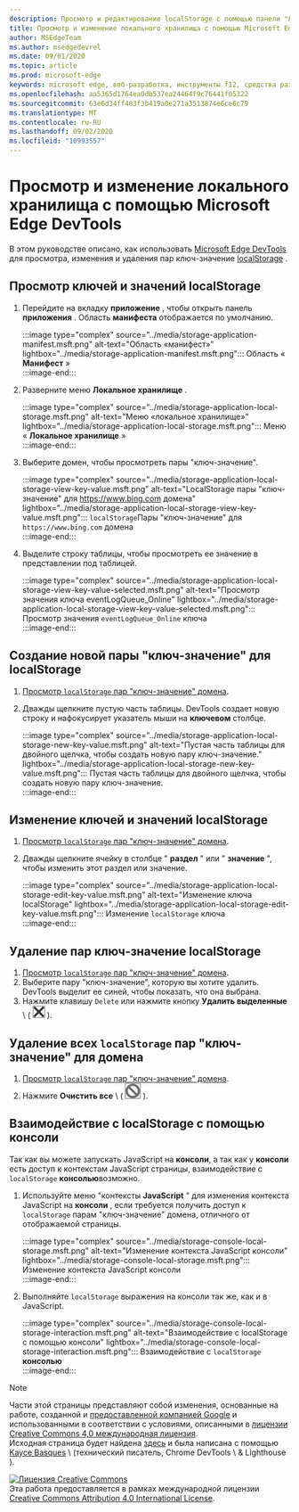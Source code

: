 ```yaml
---
description: Просмотр и редактирование localStorage с помощью панели "Локальные хранилище" и консоли.
title: Просмотр и изменение локального хранилища с помощью Microsoft Edge DevTools
author: MSEdgeTeam
ms.author: msedgedevrel
ms.date: 09/01/2020
ms.topic: article
ms.prod: microsoft-edge
keywords: microsoft edge, веб-разработка, инструменты f12, средства разработчика
ms.openlocfilehash: aa5365d1764ea0db537ea24464f9c76441f05322
ms.sourcegitcommit: 63e6d34ff483f3b419a0e271a3513874e6ce6c79
ms.translationtype: MT
ms.contentlocale: ru-RU
ms.lasthandoff: 09/02/2020
ms.locfileid: "10993557"
---
```

<!-- Copyright Kayce Basques 

   Licensed under the Apache License, Version 2.0 (the "License");
   you may not use this file except in compliance with the License.
   You may obtain a copy of the License at

       https://www.apache.org/licenses/LICENSE-2.0

   Unless required by applicable law or agreed to in writing, software
   distributed under the License is distributed on an "AS IS" BASIS,
   WITHOUT WARRANTIES OR CONDITIONS OF ANY KIND, either express or implied.
   See the License for the specific language governing permissions and
   limitations under the License.  -->  





# Просмотр и изменение локального хранилища с помощью Microsoft Edge DevTools   



В этом руководстве описано, как использовать [Microsoft Edge DevTools][MicrosoftEdgeDevTools] для просмотра, изменения и удаления пар ключ-значение [localStorage][MDNWindowsLocalStorage] .  

## Просмотр ключей и значений localStorage   

1.  Перейдите на вкладку **приложение** , чтобы открыть панель **приложения** .  Область **манифеста** отображается по умолчанию.  
    
    :::image type="complex" source="../media/storage-application-manifest.msft.png" alt-text="Область «манифест»" lightbox="../media/storage-application-manifest.msft.png":::
       Область « **Манифест** »  
    :::image-end:::  
    
1.  Разверните меню **Локальное хранилище** .  
    
    :::image type="complex" source="../media/storage-application-local-storage.msft.png" alt-text="Меню «локальное хранилище»" lightbox="../media/storage-application-local-storage.msft.png":::
       Меню « **Локальное хранилище** »  
    :::image-end:::  
    
1.  Выберите домен, чтобы просмотреть пары "ключ-значение".  
    
    :::image type="complex" source="../media/storage-application-local-storage-view-key-value.msft.png" alt-text="LocalStorage пары "ключ-значение" для https://www.bing.com домена" lightbox="../media/storage-application-local-storage-view-key-value.msft.png":::
       `localStorage`Пары "ключ-значение" для `https://www.bing.com` домена  
    :::image-end:::  
    
1.  Выделите строку таблицы, чтобы просмотреть ее значение в представлении под таблицей.  
    
    :::image type="complex" source="../media/storage-application-local-storage-view-key-value-selected.msft.png" alt-text="Просмотр значения ключа eventLogQueue_Online" lightbox="../media/storage-application-local-storage-view-key-value-selected.msft.png":::
       Просмотр значения `eventLogQueue_Online` ключа  
    :::image-end:::  
    
## Создание новой пары "ключ-значение" для localStorage   

1.  [Просмотр `localStorage` пар "ключ-значение" домена](#view-localstorage-keys-and-values).  
1.  Дважды щелкните пустую часть таблицы.  DevTools создает новую строку и нафокусирует указатель мыши на **ключевом** столбце.  
    
    :::image type="complex" source="../media/storage-application-local-storage-new-key-value.msft.png" alt-text="Пустая часть таблицы для двойного щелчка, чтобы создать новую пару ключ-значение." lightbox="../media/storage-application-local-storage-new-key-value.msft.png":::
       Пустая часть таблицы для двойного щелчка, чтобы создать новую пару ключ-значение.  
    :::image-end:::  
    
## Изменение ключей и значений localStorage   

1.  [Просмотр `localStorage` пар "ключ-значение" домена](#view-localstorage-keys-and-values).  
1.  Дважды щелкните ячейку в столбце " **раздел** " или " **значение** ", чтобы изменить этот раздел или значение.  
    
    :::image type="complex" source="../media/storage-application-local-storage-edit-key-value.msft.png" alt-text="Изменение ключа localStorage" lightbox="../media/storage-application-local-storage-edit-key-value.msft.png":::
       Изменение `localStorage` ключа  
    :::image-end:::  
    
## Удаление пар ключ-значение localStorage   

1.  [Просмотр `localStorage` пар "ключ-значение" домена](#view-localstorage-keys-and-values).  
1.  Выберите пару "ключ-значение", которую вы хотите удалить.  DevTools выделит ее синей, чтобы показать, что она выбрана.  
1.  Нажмите клавишу `Delete` или нажмите кнопку **Удалить выделенные** \ ( ![ Удалить выбранные \ ][ImageDeleteIcon] ).  
    
## Удаление всех `localStorage` пар "ключ-значение" для домена   

1.  [Просмотр `localStorage` пар "ключ-значение" домена](#view-localstorage-keys-and-values).  
1.  Нажмите **Очистить все** \ ( ![ Очистить все ][ImageClearIcon] \).  
    
## Взаимодействие с localStorage с помощью консоли   

Так как вы можете запускать JavaScript на **консоли**, а так как у **консоли** есть доступ к контекстам JavaScript страницы, взаимодействие с `localStorage` **консолью**возможно.  

1.  Используйте меню "контексты **JavaScript** " для изменения контекста JavaScript на **консоли** , если требуется получить доступ к `localStorage` парам "ключ-значение" домена, отличного от отображаемой страницы.  
    
    :::image type="complex" source="../media/storage-console-local-storage.msft.png" alt-text="Изменение контекста JavaScript консоли" lightbox="../media/storage-console-local-storage.msft.png":::
       Изменение контекста JavaScript консоли  
    :::image-end:::  
    
1.  Выполняйте `localStorage` выражения на консоли так же, как и в JavaScript.  
    
    :::image type="complex" source="../media/storage-console-local-storage-interaction.msft.png" alt-text="Взаимодействие с localStorage с помощью консоли" lightbox="../media/storage-console-local-storage-interaction.msft.png":::
       Взаимодействие с `localStorage` **консолью**  
    :::image-end:::  
    
<!--  
 


-->  

<!-- image links -->  

[ImageClearIcon]: ../media/clear-icon.msft.png  
[ImageDeleteIcon]: ../media/delete-icon.msft.png  

<!-- links -->  

[MicrosoftEdgeDevTools]: ../../devtools-guide-chromium.md "Инструменты разработчика Microsoft EDGE (Chromium) | Документы Microsoft"  

[MDNWindowsLocalStorage]: https://developer.mozilla.org/docs/Web/API/Window/localStorage "Window. localStorage | MDN"  

> [!NOTE]
> Части этой страницы представляют собой изменения, основанные на работе, созданной и [предоставленной компанией Google][GoogleSitePolicies] и использованными в соответствии с условиями, описанными в [лицензии Creative Commons 4,0 международная лицензия][CCA4IL].  
> Исходная страница будет найдена [здесь](https://developers.google.com/web/tools/chrome-devtools/storage/localstorage) и была написана с помощью [Kayce Basques][KayceBasques] \ (технический писатель, Chrome DevTools \ & Lighthouse \).  

[![Лицензия Creative Commons][CCby4Image]][CCA4IL]  
Эта работа предоставляется в рамках международной лицензии [Creative Commons Attribution 4.0 International License][CCA4IL].  

[CCA4IL]: https://creativecommons.org/licenses/by/4.0  
[CCby4Image]: https://i.creativecommons.org/l/by/4.0/88x31.png  
[GoogleSitePolicies]: https://developers.google.com/terms/site-policies  
[KayceBasques]: https://developers.google.com/web/resources/contributors/kaycebasques  
